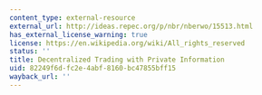 ```yaml
---
content_type: external-resource
external_url: http://ideas.repec.org/p/nbr/nberwo/15513.html
has_external_license_warning: true
license: https://en.wikipedia.org/wiki/All_rights_reserved
status: ''
title: Decentralized Trading with Private Information
uid: 82249f6d-fc2e-4abf-8160-bc47855bff15
wayback_url: ''
---
```


